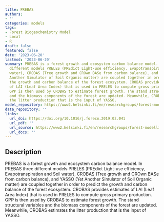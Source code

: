 ```yaml
---
title: PREBAS
authors:
- ''
categories: models
tags:
- Forest Biogeochemistry Model
- Local
- R
draft: false
featured: false
date: '2023-06-20'
lastmod: '2023-06-20'
summary: PREBAS is a forest growth and ecosystem carbon balance model. In PREBAS three
  different models PRELES (PREdict Light-use efficiency, Evapotranspiration and Soil
  water), CROBAS (Tree growth and CROwn BASe from carbon balance), and YASSO (Yet
  Another Simulator of Soil Organic matter) are coupled together in order to predict
  the growth and carbon balance of the forest ecosystem. CROBAS provides estimates
  of LAI (Leaf Area Index) that is used in PRELES to compute gross primary production.
  GPP is then used by CROBAS to estimate forest growth. The stand structural variables
  and the biomass components of the forest are updated. Meanwhile, CROBAS estimates
  the litter production that is the input of YASSO.
model_repository: https://www2.helsinki.fi/en/researchgroups/forest-modelling/forest-models/prebas
data_repository: ''
links:
  url_doi: https://doi.org/10.1016/j.foreco.2019.02.041
  url_pdf: ''
  url_source: https://www2.helsinki.fi/en/researchgroups/forest-modelling/forest-models/prebas
  url_docs: ''
---
```


## Description

PREBAS is a forest growth and ecosystem carbon balance model. In PREBAS three different models PRELES (PREdict Light-use efficiency, Evapotranspiration and Soil water), CROBAS (Tree growth and CROwn BASe from carbon balance), and YASSO (Yet Another Simulator of Soil Organic matter) are coupled together in order to predict the growth and carbon balance of the forest ecosystem. CROBAS provides estimates of LAI (Leaf Area Index) that is used in PRELES to compute gross primary production. GPP is then used by CROBAS to estimate forest growth. The stand structural variables and the biomass components of the forest are updated. Meanwhile, CROBAS estimates the litter production that is the input of YASSO.

